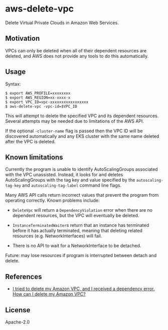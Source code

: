 # aws-delete-vpc

Delete Virtual Private Clouds in Amazon Web Services.

## Motivation

VPCs can only be deleted when all of their dependent resources are deleted, and
AWS does not provide any tools to do this automatically.

## Usage

Syntax:

```console
$ export AWS_PROFILE=xxxxxxxx
$ export AWS_REGION=xx-xxxx-x
$ export VPC_ID=vpc-xxxxxxxxxxxxxxxxx
$ aws-delete-vpc -vpc-id=$VPC_ID
```

This will attempt to delete the specified VPC and its dependent resources.
Several attempts may be needed due to limitations of the AWS API.

If the optional `-cluster-name` flag is passed then the VPC ID will be
discovered automatically and any EKS cluster with the same name deleted after
the VPC is deleted.

## Known limitations

Currently the program is unable to identify AutoScalingGroups associated with
the VPC unassisted. Instead, it looks for and deletes AutoScalingGroups with the
tag key and value specified by the `autoscaling-tag-key` and
`autoscaling-tag-label` command line flags.

Many AWS API calls return incorrect values that prevent the program from
operating correctly. Known problems include:

* `DeleteVpc` will return a `DependencyViolation` error when there are no
  dependent resources, but the VPC will eventually be deleted.

* `InstanceTerminatedWaiter`s return that an instance has terminated before it
  has actually terminated, meaning that deleting related resources (e.g.
  NetworkInterfaces) will fail.
  
* There is no API to wait for a NetworkInterface to be detached.

Future: may lose resources if program is interrupted between detach and delete.

## References

* [I tried to delete my Amazon VPC, and I received a dependency error. How can I delete my Amazon VPC?](https://aws.amazon.com/premiumsupport/knowledge-center/troubleshoot-dependency-error-delete-vpc/)

## License

Apache-2.0